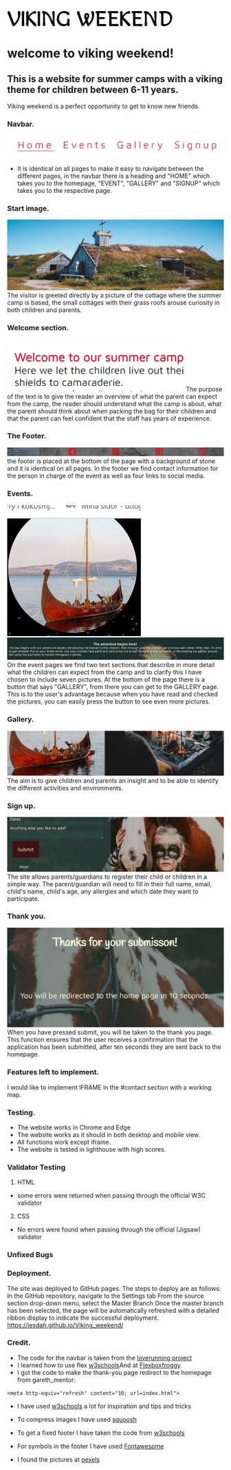 ![screenshot of Vikingweekend header text](/assets/images/viking-weekend.png)
# welcome to viking weekend! 
## This is a website for summer camps with a viking theme for children between 6-11 years.
Viking weekend is a perfect opportunity to get to know new friends.
### Navbar.
![screenshot of the navbar](/assets/images/navbar.png)
* It is identical on all pages to make it easy to navigate between the different pages, in the navbar there is a heading and "HOME" which takes you to the homepage, "EVENT", "GALLERY" and "SIGNUP" which takes you to the respective page.
### Start image.
![screenshot of two old cottages with grassroof](/assets/images/screenshot-cottage.png)
The visitor is greeted directly by a picture of the cottage where the summer camp is based, the small cottages with their grass roofs arouse curiosity in both children and parents.

### Welcome section.
![Screenshot of some welcome text](/assets/images/welcome.png)
The purpose of the text is to give the reader an overview of what the parent can expect from the camp, the reader should understand what the camp is about, what the parent should think about when packing the bag for their children and that the parent can feel confident that the staff has years of experience.

### The Footer.
![Screenshot of the stone footer with icons to social media and contact information](/assets/images/stone-footer.png)
the footer is placed at the bottom of the page with a background of stone and it is identical on all pages. In the footer we find contact information for the person in charge of the event as well as four links to social media.

### Events.
![Screenshot of a vikingship in a lake](/assets/images/adventure-image.png)
![Screenshot of the text on Event page](/assets/images/adventure-text.png)
On the event pages we find two text sections that describe in more detail what the children can expect from the camp and to clarify this I have chosen to include seven pictures.
At the bottom of the page there is a button that says "GALLERY", from there you can get to the GALLERY page.
This is to the user's advantage because when you have read and checked the pictures, you can easily press the button to see even more pictures.

### Gallery.
![A small screenshot of two images in gallery](/assets/images/gallery-example.png)
The aim is to give children and parents an insight and to be able to identify the different activities and environments.

### Sign up.
![Screenshot of the signup page](/assets/images/signup-girl.png)
The site allows parents/guardians to register their child or children in a simple way. The parent/guardian will need to fill in their full name, email, child's name, child's age, any allergies and which date they want to participate.

### Thank you.
![Screenshot of the thank you text](/assets/images/thank-you.png)
When you have pressed submit, you will be taken to the thank you page.
This function ensures that the user receives a confirmation that the application has been submitted, after ten seconds they are sent back to the homepage.
### Features left to implement.
I would like to implement IFRAME in the #contact section with a working map.
### Testing.
* The website works in Chrome and Edge
* The website works as it should in both desktop and mobile view.
* All functions work except iframe.
* The website is tested in lighthouse with high scores.
### Validator Testing
1. HTML
- some errors were returned when passing through the official W3C validator
2. CSS
- No errors were found when passing through the official (Jigsaw) validator
### Unfixed Bugs
### Deployment.
The site was deployed to GitHub pages. The steps to deploy are as follows:
In the GitHub repository, navigate to the Settings tab
From the source section drop-down menu, select the Master Branch
Once the master branch has been selected, the page will be automatically refreshed with a detailed ribbon display to indicate the successful deployment.
https://jesdah.github.io/Viking_weekend/
### Credit.
* The code for the navbar is taken from the [loverunning project](https://github.com/Code-Institute-Solutions/love-running-2.0-sourcecode/blob/main/07-gallery/02-gallery-images/index.html)
* I learned how to use flex [w3schools](https://www.w3schools.com/css/css3_flexbox_responsive.asp)And at [Flexboxfroggy](https://www.flexboxfroggy.com/)
* I got the code to make the thank-you page redirect to the homepage from gareth_mentor:
```
<meta http-equiv="refresh" content="10; url=index.html">
```
* I have used [w3schools](https://www.w3schools.com/) a lot for inspiration and tips and tricks
* To compress images I have used [squoosh](https://squoosh.app/editor)

* To get a fixed footer I have taken the code from [w3schools](https://www.w3schools.com/howto/howto_css_fixed_footer.asp)

* For symbols in the footer I have used [Fontawesome](https://fontawesome.com/)
* I found the pictures at [pexels](https://www.pexels.com/sv-se/)